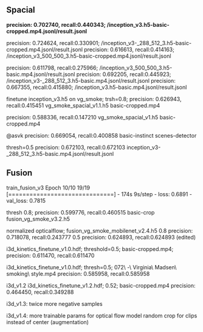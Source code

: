 
## Spacial

**precision: 0.702740, recall:0.440343; /inception_v3.h5-basic-cropped.mp4.jsonl/result.jsonl**

precision: 0.724624, recall:0.330901; /inception_v3-_288_512_3.h5-basic-cropped.mp4.jsonl/result.jsonl
precision: 0.616613, recall:0.414163; /inception_v3_500_500_3.h5-basic-cropped.mp4.jsonl/result.jsonl

precision: 0.611798, recall:0.275966; /inception_v3_500_500_3.h5-basic.mp4.jsonl/result.jsonl
precision: 0.692205, recall:0.445923; /inception_v3-_288_512_3.h5-basic.mp4.jsonl/result.jsonl
precision: 0.667355, recall:0.415880; /inception_v3.h5-basic.mp4.jsonl/result.jsonl

finetune inception_v3.h5 on vg_smoke; trsh=0.8; 
precision:  0.626943, recall:0.415451 vg_smoke_spacial_v1.1.h5 basic-cropped.mp4

precision: 0.588336, recall:0.147210 vg_smoke_spacial_v1.h5 basic-cropped.mp4

@asvk
precision: 0.669054, recall:0.400858  basic-instinct scenes-detector

thresh=0.5
precision: 0.672103, recall:0.672103 inception_v3-_288_512_3.h5-basic.mp4.jsonl/result.jsonl

## Fusion

train_fusion_v3
Epoch 10/10
19/19 [==============================] - 174s 9s/step - loss: 0.6891 - val_loss: 0.7815


thresh 0.8;
precision: 0.599776, recall:0.460515 basic-crop fusion_vg_smoke_v3.2.h5


normalized opticalflow; fusion_vg_smoke_mobilenet_v2.4.h5
0.8 precision: 0.718078, recall:0.243777 
0.5 precision: 0.624893, recall:0.624893 (edited)

i3d_kinetics_finetune_v1.0.hdf; threshold=0.5; basic-cropped.mp4;
precision: 0.611470, recall:0.611470

i3d_kinetics_finetune_v1.0.hdf; thresh=0.5; 072\ -\ Virginia\ Madsen\ smoking\ style.mp4
precision: 0.585958, recall:0.585958


i3d_v1.2 
i3d_kinetics_finetune_v1.2.hdf; 0.52; basic-cropped.mp4
precision: 0.464450, recall:0.349288

i3d_v1.3:
twice more negative samples

i3d_v1.4:
more trainable params for optical flow model
random crop for clips instead of center (augmentation)
